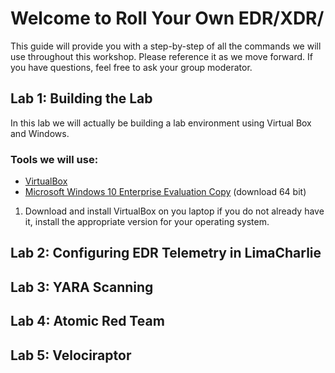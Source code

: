 # Welcome to Roll Your Own EDR/XDR/

This guide will provide you with a step-by-step of all the commands we will use throughout this workshop. Please reference it as we move forward. If you have questions, feel free to ask your group moderator.

## Lab 1: Building the Lab

In this lab we will actually be building a lab environment using Virtual Box and Windows. 

### Tools we will use:

- [VirtualBox](https://www.virtualbox.org/wiki/Downloads)
- [Microsoft Windows 10 Enterprise Evaluation Copy](https://www.microsoft.com/en-us/evalcenter/download-windows-10-enterprise) (download 64 bit)

1. Download and install VirtualBox on you laptop if you do not already have it, install the appropriate version for your operating system. 




## Lab 2: Configuring EDR Telemetry in LimaCharlie

## Lab 3: YARA Scanning

## Lab 4: Atomic Red Team

## Lab 5: Velociraptor
